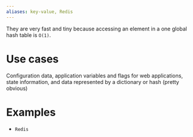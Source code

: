 ```yaml
---
aliases: key-value, Redis
---
```

They are very fast and tiny because accessing an element in a one global hash table is `O(1)`. 

# Use cases
Configuration data, application variables and flags for web applications, state information, and data represented by a dictionary or hash (pretty obvious)

# Examples
- `Redis`